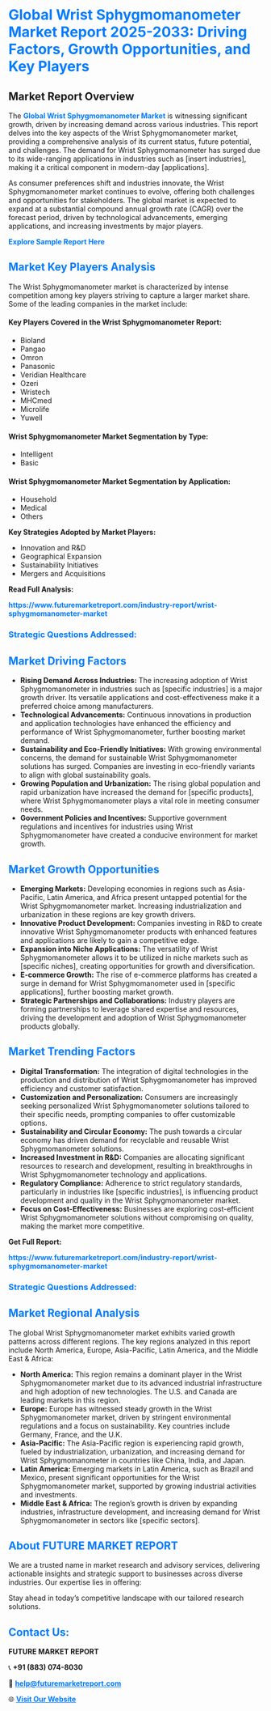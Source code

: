 <h1 style="color: #007BFF;">Global Wrist Sphygmomanometer Market Report 2025-2033: Driving Factors, Growth Opportunities, and Key Players</h1>

<section id="overview">
<h2>Market Report Overview</h2>
<p>The <a href="https://www.futuremarketreport.com/industry-report/wrist-sphygmomanometer-market" style="color: #007BFF; text-decoration: none;"><strong>Global Wrist Sphygmomanometer Market</strong></a> is witnessing significant growth, driven by increasing demand across various industries. This report delves into the key aspects of the Wrist Sphygmomanometer market, providing a comprehensive analysis of its current status, future potential, and challenges. The demand for Wrist Sphygmomanometer has surged due to its wide-ranging applications in industries such as [insert industries], making it a critical component in modern-day [applications].</p>
<p>As consumer preferences shift and industries innovate, the Wrist Sphygmomanometer market continues to evolve, offering both challenges and opportunities for stakeholders. The global market is expected to expand at a substantial compound annual growth rate (CAGR) over the forecast period, driven by technological advancements, emerging applications, and increasing investments by major players.</p>
</section>

<section id="overview">
<p><a href="https://www.futuremarketreport.com/request-sample/reportId=101796" style="color: #007BFF; text-decoration: none;"><strong>Explore Sample Report Here</strong></a></p>
</section>

<section id="key-players">
<h2 style="color: #007BFF;">Market Key Players Analysis</h2>
<p>The Wrist Sphygmomanometer market is characterized by intense competition among key players striving to capture a larger market share. Some of the leading companies in the market include:</p>
<h4>Key Players Covered in the Wrist Sphygmomanometer Report:</h4>
<ul><li>Bioland</li><li>Pangao</li><li>Omron</li><li>Panasonic</li><li>Veridian Healthcare</li><li>Ozeri</li><li>Wristech</li><li>MHCmed</li><li>Microlife</li><li>Yuwell</li></ul>
<h4>Wrist Sphygmomanometer Market Segmentation by Type:</h4>
<ul><li>Intelligent</li><li>Basic</li></ul>

<h4>Wrist Sphygmomanometer Market Segmentation by Application:</h4>
<ul><li>Household</li><li>Medical</li><li>Others</li></ul>
<p><strong>Key Strategies Adopted by Market Players:</strong></p>
<ul>
<li>Innovation and R&D</li>
<li>Geographical Expansion</li>
<li>Sustainability Initiatives</li>
<li>Mergers and Acquisitions</li>
</ul>
</section>

<section>
<p><strong>Read Full Analysis: </strong></p><a href="https://www.futuremarketreport.com/industry-report/wrist-sphygmomanometer-market" style="color: #007BFF; text-decoration: none;"><strong>https://www.futuremarketreport.com/industry-report/wrist-sphygmomanometer-market</strong></a>
<h3 style="color: #007BFF;">Strategic Questions Addressed:</h3>
</section>

<section id="driving-factors">
<h2 style="color: #007BFF;">Market Driving Factors</h2>
<ul>
<li><strong>Rising Demand Across Industries:</strong> The increasing adoption of Wrist Sphygmomanometer in industries such as [specific industries] is a major growth driver. Its versatile applications and cost-effectiveness make it a preferred choice among manufacturers.</li>
<li><strong>Technological Advancements:</strong> Continuous innovations in production and application technologies have enhanced the efficiency and performance of Wrist Sphygmomanometer, further boosting market demand.</li>
<li><strong>Sustainability and Eco-Friendly Initiatives:</strong> With growing environmental concerns, the demand for sustainable Wrist Sphygmomanometer solutions has surged. Companies are investing in eco-friendly variants to align with global sustainability goals.</li>
<li><strong>Growing Population and Urbanization:</strong> The rising global population and rapid urbanization have increased the demand for [specific products], where Wrist Sphygmomanometer plays a vital role in meeting consumer needs.</li>
<li><strong>Government Policies and Incentives:</strong> Supportive government regulations and incentives for industries using Wrist Sphygmomanometer have created a conducive environment for market growth.</li>
</ul>
</section>

<section id="growth-opportunities">
<h2 style="color: #007BFF;">Market Growth Opportunities</h2>
<ul>
<li><strong>Emerging Markets:</strong> Developing economies in regions such as Asia-Pacific, Latin America, and Africa present untapped potential for the Wrist Sphygmomanometer market. Increasing industrialization and urbanization in these regions are key growth drivers.</li>
<li><strong>Innovative Product Development:</strong> Companies investing in R&D to create innovative Wrist Sphygmomanometer products with enhanced features and applications are likely to gain a competitive edge.</li>
<li><strong>Expansion into Niche Applications:</strong> The versatility of Wrist Sphygmomanometer allows it to be utilized in niche markets such as [specific niches], creating opportunities for growth and diversification.</li>
<li><strong>E-commerce Growth:</strong> The rise of e-commerce platforms has created a surge in demand for Wrist Sphygmomanometer used in [specific applications], further boosting market growth.</li>
<li><strong>Strategic Partnerships and Collaborations:</strong> Industry players are forming partnerships to leverage shared expertise and resources, driving the development and adoption of Wrist Sphygmomanometer products globally.</li>
</ul>
</section>

<section id="trending-factors">
<h2 style="color: #007BFF;">Market Trending Factors</h2>
<ul>
<li><strong>Digital Transformation:</strong> The integration of digital technologies in the production and distribution of Wrist Sphygmomanometer has improved efficiency and customer satisfaction.</li>
<li><strong>Customization and Personalization:</strong> Consumers are increasingly seeking personalized Wrist Sphygmomanometer solutions tailored to their specific needs, prompting companies to offer customizable options.</li>
<li><strong>Sustainability and Circular Economy:</strong> The push towards a circular economy has driven demand for recyclable and reusable Wrist Sphygmomanometer solutions.</li>
<li><strong>Increased Investment in R&D:</strong> Companies are allocating significant resources to research and development, resulting in breakthroughs in Wrist Sphygmomanometer technology and applications.</li>
<li><strong>Regulatory Compliance:</strong> Adherence to strict regulatory standards, particularly in industries like [specific industries], is influencing product development and quality in the Wrist Sphygmomanometer market.</li>
<li><strong>Focus on Cost-Effectiveness:</strong> Businesses are exploring cost-efficient Wrist Sphygmomanometer solutions without compromising on quality, making the market more competitive.</li>
</ul>
</section>

<section>
<p><strong>Get Full Report: </strong></p><a href="https://www.futuremarketreport.com/industry-report/wrist-sphygmomanometer-market" style="color: #007BFF; text-decoration: none;"><strong>https://www.futuremarketreport.com/industry-report/wrist-sphygmomanometer-market</strong></a>
<h3 style="color: #007BFF;">Strategic Questions Addressed:</h3>
</section>


<section id="regional-analysis">
<h2 style="color: #007BFF;">Market Regional Analysis</h2>
<p>The global Wrist Sphygmomanometer market exhibits varied growth patterns across different regions. The key regions analyzed in this report include North America, Europe, Asia-Pacific, Latin America, and the Middle East & Africa:</p>
<ul>
<li><strong>North America:</strong> This region remains a dominant player in the Wrist Sphygmomanometer market due to its advanced industrial infrastructure and high adoption of new technologies. The U.S. and Canada are leading markets in this region.</li>
<li><strong>Europe:</strong> Europe has witnessed steady growth in the Wrist Sphygmomanometer market, driven by stringent environmental regulations and a focus on sustainability. Key countries include Germany, France, and the U.K.</li>
<li><strong>Asia-Pacific:</strong> The Asia-Pacific region is experiencing rapid growth, fueled by industrialization, urbanization, and increasing demand for Wrist Sphygmomanometer in countries like China, India, and Japan.</li>
<li><strong>Latin America:</strong> Emerging markets in Latin America, such as Brazil and Mexico, present significant opportunities for the Wrist Sphygmomanometer market, supported by growing industrial activities and investments.</li>
<li><strong>Middle East & Africa:</strong> The region’s growth is driven by expanding industries, infrastructure development, and increasing demand for Wrist Sphygmomanometer in sectors like [specific sectors].</li>
</ul>
</section>

<footer>
<h2 style="color: #007BFF;">About FUTURE MARKET REPORT</h2>
<p>We are a trusted name in market research and advisory services, delivering actionable insights and strategic support to businesses across diverse industries. Our expertise lies in offering:</p>

<p>Stay ahead in today’s competitive landscape with our tailored research solutions.</p>

<h2 style="color: #007BFF;">Contact Us:</h2>
<p><strong>FUTURE MARKET REPORT</strong></p>
<p>📞 <strong>+91 (883) 074-8030</strong></p>
<p>📧 <strong><a href="mailto:help@futuremarketreport.com" style="color: #007BFF;">help@futuremarketreport.com</a></strong></p>
<p>🌐 <strong><a href="https://www.futuremarketreport.com/" style="color: #007BFF;">Visit Our Website</a></strong></p>
</footer>